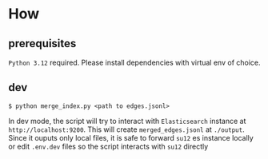 # How

## prerequisites
`Python 3.12` required. Please install dependencies with virtual env of choice.

## dev
`$ python merge_index.py <path to edges.jsonl>`

In dev mode, the script will try to interact with `Elasticsearch` instance at `http://localhost:9200`. This will create `merged_edges.jsonl` at `./output`. Since it ouputs only local files, it is safe to forward `su12` es instance locally or edit `.env.dev` files so the script interacts with `su12` directly
